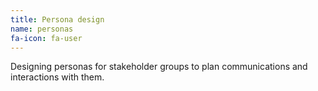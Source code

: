 ```yaml
---
title: Persona design
name: personas
fa-icon: fa-user
---
```


Designing personas for stakeholder groups to plan communications and interactions with them.
